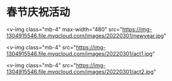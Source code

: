 # 春节庆祝活动

<v-img
  class="mb-4"
  max-width="480"
  src="https://img-1304915546.file.myqcloud.com/images/20220301/newyear.jpg"
></v-img>

<v-img
  class="mb-4"
  src="https://img-1304915546.file.myqcloud.com/images/20220301/act1.jpg"
></v-img>

<v-img
  class="mb-4"
  src="https://img-1304915546.file.myqcloud.com/images/20220301/act2.jpg"
></v-img>
